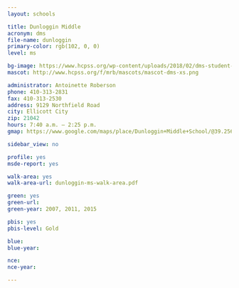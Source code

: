 ```yaml
---
layout: schools

title: Dunloggin Middle
acronym: dms
file-name: dunloggin
primary-color: rgb(102, 0, 0)
level: ms

bg-image: https://www.hcpss.org/wp-content/uploads/2018/02/dms-student-group-outside.jpg
mascot: http://www.hcpss.org/f/mrb/mascots/mascot-dms-xs.png

administrator: Antoinette Roberson
phone: 410-313-2831
fax: 410-313-2530
address: 9129 Northfield Road
city: Ellicott City
zip: 21042
hours: 7:40 a.m. – 2:25 p.m.
gmap: https://www.google.com/maps/place/Dunloggin+Middle+School/@39.2564951,-76.8343849,17z/data=!4m2!3m1!1s0x89c820212b1ddd77:0x9ee691c56e075e85?hl=en

sidebar_view: no

profile: yes
msde-report: yes

walk-area: yes
walk-area-url: dunloggin-ms-walk-area.pdf 

green: yes
green-url: 
green-year: 2007, 2011, 2015

pbis: yes
pbis-level: Gold

blue: 
blue-year:  

nce:
nce-year:

---
```

